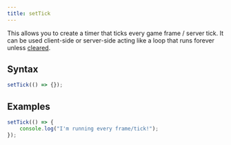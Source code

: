 ```yaml
---
title: setTick
---
```


This allows you to create a timer that ticks every game frame / server tick. It can be used client-side or server-side acting like a loop that runs forever unless [cleared][clearTick].

Syntax
------

```ts
setTick(() => {});
```

Examples
--------
```ts
setTick(() => {
    console.log("I'm running every frame/tick!");
});
```

[clearTick]: /docs/scripting-reference/runtimes/javascript/functions/clearTick